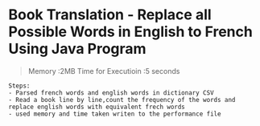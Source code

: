 # Book Translation - Replace all Possible Words in English to French Using Java Program

> Memory :2MB
Time for Executioin :5 seconds

```
Steps:
- Parsed french words and english words in dictionary CSV
- Read a book line by line,count the frequency of the words and replace english words with equivalent frech words
- used memory and time taken writen to the performance file

```
